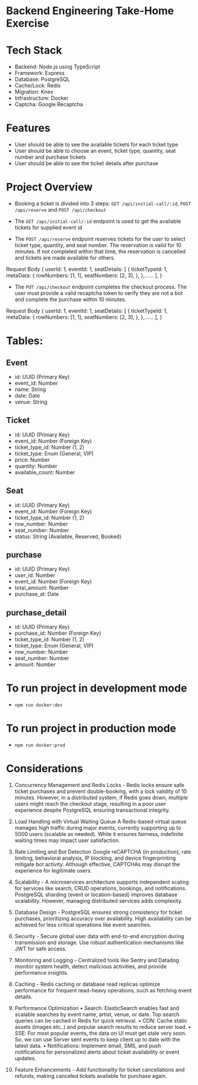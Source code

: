 # Backend Engineering Take-Home Exercise

# Tech Stack
- Backend: Node.js using TypeScript
- Framework: Express
- Database: PostgreSQL
- Cache/Lock: Redis
- Migration: Knex
- Infrastructure: Docker
- Captcha: Google Recaptcha


# Features
- User should be able to see the available tickets for each ticket type
- User should be able to choose an event, ticket type, quantity, seat number and purchase tickets
- User should be able to see the ticket details after purchase


# Project Overview
- Booking a ticket is divided into 3 steps: `GET /api/initial-call/:id`, `POST /api/reserve` and `POST /api/checkout`

- The `GET /api/initial-call/:id` endpoint is used to get the available tickets for supplied event id

- The `POST /api/reserve` endpoint reserves tickets for the user to select ticket type, quantity, and seat number. The reservation is valid for 10 minutes. If not completed within that time, the reservation is cancelled and tickets are made available for others.

Request Body
{
  userId: 1,
  eventId: 1,
  seatDetails: [
    {
      ticketTypeId: 1,
      metaData: {
        rowNumbers: [1, 1],
        seatNumbers: [2, 3],
      },
    },......
  ],
}


- The `PUT /api/checkout` endpoint completes the checkout process. The user must provide a valid recaptcha token to verify they are not a bot and complete the purchase within 10 minutes.

Request Body
{
  userId: 1,
  eventId: 1,
  seatDetails: [
    {
      ticketTypeId: 1,
      metaData: {
        rowNumbers: [1, 1],
        seatNumbers: [2, 3],
      },
    },......
  ],
}


# Tables:

## Event
- id: UUID (Primary Key)
- event_id: Number
- name: String
- date: Date
- venue: String

## Ticket
- id: UUID (Primary Key)
- event_id: Number (Foreign Key)
- ticket_type_id: Number (1, 2)
- ticket_type: Enum (General, VIP)
- price: Number
- quantity: Number
- available_count: Number

## Seat
- id: UUID (Primary Key)
- event_id: Number (Foreign Key)
- ticket_type_id: Number (1, 2)
- row_number: Number
- seat_number: Number
- status: String (Available, Reserved, Booked)

## purchase
- id: UUID (Primary Key)
- user_id: Number
- event_id: Number (Foreign Key)
- total_amount: Number
- purchase_at: Date

## purchase_detail
- id: UUID (Primary Key)
- purchase_id: Number (Foreign Key)
- ticket_type_id: Number (1, 2)
- ticket_type: Enum (General, VIP)
- row_number: Number
- seat_number: Number
- amount: Number


# To run project in development mode
-  `npm run docker:dev`

# To run project in production mode
-  `npm run docker:prod`


# Considerations
1.	Concurrency Management and Redis Locks - Redis locks ensure safe ticket purchases and prevent double-booking, with a lock validity of 10 minutes. However, in a distributed system, if Redis goes down, multiple users might reach the checkout stage, resulting in a poor user experience despite PostgreSQL ensuring transactional integrity.

2.	Load Handling with Virtual Waiting Queue
A Redis-based virtual queue manages high traffic during major events, currently supporting up to 5000 users (scalable as needed). While it ensures fairness, indefinite waiting times may impact user satisfaction.

3.	Rate Limiting and Bot Detection
Google reCAPTCHA (in production), rate limiting, behavioral analysis, IP blocking, and device fingerprinting mitigate bot activity. Although effective, CAPTCHAs may disrupt the experience for legitimate users.

4.	Scalability - A microservices architecture supports independent scaling for services like search, CRUD operations, bookings, and notifications. PostgreSQL sharding (event or location-based) improves database scalability. However, managing distributed services adds complexity.

5.	Database Design - PostgreSQL ensures strong consistency for ticket purchases, prioritizing accuracy over availability. High availability can be achieved for less critical operations like event searches.

6.	Security - Secure global user data with end-to-end encryption during transmission and storage. Use robust authentication mechanisms like JWT for safe access.

7.	Monitoring and Logging - Centralized tools like Sentry and Datadog monitor system health, detect malicious activities, and provide performance insights.

8.	Caching - Redis caching or database read replicas optimize performance for frequent read-heavy operations, such as fetching event details.

9. Performance Optimization
	•	Search: ElasticSearch enables fast and scalable searches by event name, artist, venue, or date. Top search queries can be cached in Redis for quick retrieval.
	•	CDN: Cache static assets (images etc..) and popular search results to reduce server load.
	•	SSE: For most popular events, the data on UI must get stale very soon. So, we can use Server sent events to keep client up to date with the latest data.
	•	Notifications: Implement email, SMS, and push notifications for personalized alerts about ticket availability or event updates.

10. Feature Enhancements - Add functionality for ticket cancellations and refunds, making canceled tickets available for purchase again.